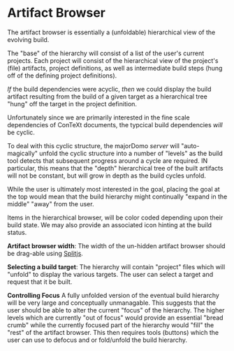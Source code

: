 # Artifact Browser

The artifact browser is essentially a (unfoldable) hierarchical view of 
the evolving build.

The "base" of the hierarchy will consist of a list of the user's current 
projects. Each project will consist of the hierarchical view of the 
project's (file) artifacts, project definitions, as well as intermediate 
build steps (hung off of the defining project definitions). 

*If* the build dependencies were acyclic, *then* we could display the 
build artifact resulting from the build of a given target as a 
hierarchical tree "hung" off the target in the project definition.

Unfortunately since we are primarily interested in the fine scale 
dependencies of ConTeXt documents, the typcical build dependencies *will* 
be cyclic. 

To deal with this cyclic structure, the majorDomo *server* will 
"auto-magically" unfold the cyclic structure into a number of "levels" as 
the build tool detects that subsequent progress around a cycle are 
required. IN particular, this means that the "depth" hierarchical tree of 
the built artifacts will not be constant, but will grow in depth as the 
build cycles unfold. 

While the user is ultimately most interested in the goal, placing the goal 
at the top would mean that the build hierarchy might continually "expand 
in the middle" "away" from the user. 

Items in the hierarchical browser, will be color coded depending upon their 
build state. We may also provide an associated icon hinting at the build 
status. 

**Artifact browser width**: The width of the un-hidden artifact browser 
should be drag-able using 
[Splitjs](https://github.com/nathancahill/split). 

**Selecting a build target**: The hierarchy will contain "project" files 
which will "unfold" to display the various targets. The user can select a 
target and request that it be built. 

**Controlling Focus** A fully unfolded version of the eventual build 
hierarchy will be very large and conceptually unmanagable. This suggests 
that the user should be able to alter the current "focus" of the 
hierarchy. The higher levels which are currently "out of focus" would 
provide an essential "bread crumb" while the currently focused part of the 
hierarchy would "fill" the "rest" of the artifact browser. This then 
requires tools (buttons) which the user can use to defocus and or 
fold/unfold the build hierarchy. 
